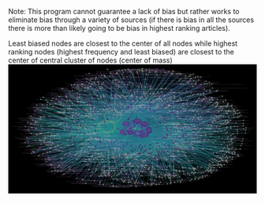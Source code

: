 Note: This program cannot guarantee a lack of bias but rather works to eliminate bias through a variety of sources (if there is bias in all the sources there is more than likely going to be bias in highest ranking articles).

Least biased nodes are closest to the center of all nodes while highest ranking nodes (highest frequency and least biased) are closest to the center of central cluster of nodes (center of mass) 
![screenshot](UnbiasedVisualized.png)